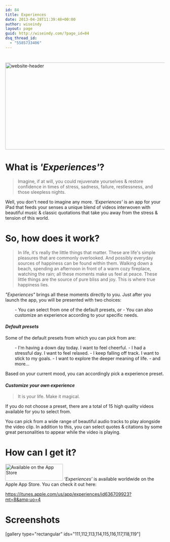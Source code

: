 ```yaml
---
id: 84
title: Experiences
date: 2013-04-28T11:39:48+00:00
author: wiseindy
layout: page
guid: http://wiseindy.com/?page_id=84
dsq_thread_id:
  - "5585733406"
---
```

<h1></h1>
<img class="alignnone size-full wp-image-311" alt="website-header" src="http://wiseindy.com/wp-content/uploads/2013/05/website-header1.png" width="670" height="275" />
<h1><strong>What is <em>'Experiences'</em>?</strong></h1>
<blockquote>Imagine, if at will, you could rejuvenate yourselves &amp; restore confidence in times of stress, sadness, failure, restlessness, and those sleepless nights.</blockquote>
Well,<i> </i>you don't need to imagine any more.<i> ‘Experiences’</i> is an app for your iPad that feeds your senses a unique blend of videos interwoven with beautiful music &amp; classic quotations that take you away from the stress &amp; tension of this world.
<h1>So, how does it work?</h1>
<blockquote>In life, it's really the little things that matter. These are life's simple pleasures that are commonly overlooked. And possibly everyday sources of happiness can be found within them. Walking down a beach, spending an afternoon in front of a warm cozy fireplace, watching the rain; all these moments make us feel at peace. These little things are the source of pure bliss and joy. This is where true happiness lies.</blockquote>
<em>"Experiences"</em> brings all these moments directly to you. Just after you launch the app, you will be presented with two choices:
<p style="padding-left:30px;">- You can select from one of the default presets, or
- You can also customize an experience according to your specific needs.</p>

<h4><em>Default presets</em></h4>
Some of the default presets from which you can pick from are:
<p style="padding-left:30px;">- I'm having a down day today. I want to feel cheerful.
- I had a stressful day. I want to feel relaxed.
- I keep falling off track. I want to stick to my goals.
- I want to explore the deeper meaning of life.
- and more...</p>
Based on your current mood, you can accordingly pick a experience preset.
<h4><em>Customize your own experience</em></h4>
<blockquote>It is your life. Make it magical.</blockquote>
If you do not choose a preset, there are a total of 15 high quality videos available for you to select from.

You can pick from a wide range of beautiful audio tracks to play alongside the video clip. In addition to this, you can select quotes &amp; citations by some great personalities to appear while the video is playing.
<h1></h1>
<h1>How can I get it?</h1>
<a href="https://itunes.apple.com/us/app/experiences/id636709923?mt=8&amp;uo=4"><img class="wp-image-129 alignleft" alt="Available on the App Store" src="http://wiseindy.com/wp-content/uploads/2013/04/experiences_available_on_the_app_store_badge_us-uk.png" width="182" height="53" /></a>
<i>‘Experiences’</i> is available worldwide on the Apple App Store. You can check it out here:

<a title="iTunes" href="https://itunes.apple.com/us/app/experiences/id636709923?mt=8&amp;uo=4" target="_blank">https://itunes.apple.com/us/app/experiences/id636709923?mt=8&amp;uo=4</a>
<h1>Screenshots</h1>
[gallery type="rectangular" ids="111,112,113,114,115,116,117,118,119"]